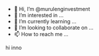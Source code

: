 - 👋 Hi, I’m @murulenginvestment
- 👀 I’m interested in ...
- 🌱 I’m currently learning ...
- 💞️ I’m looking to collaborate on ...
- 📫 How to reach me ...

<!---
murulenginvestment/murulenginvestment is a ✨ special ✨ repository because its `README.md` (this file) appears on your GitHub profile.
You can click the Preview link to take a look at your changes.
--->hi inno
